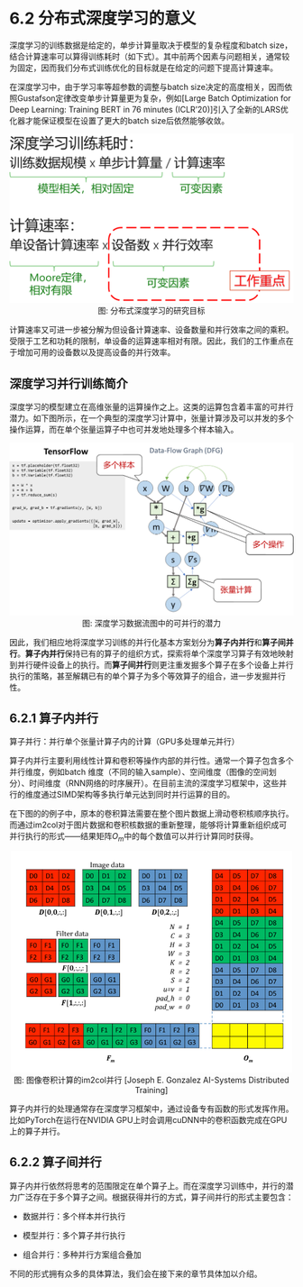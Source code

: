 <!--Copyright © Microsoft Corporation. All rights reserved.
  适用于[License](https://github.com/microsoft/AI-System/blob/main/LICENSE)版权许可-->

# 6.2 分布式深度学习的意义

深度学习的训练数据是给定的，单步计算量取决于模型的复杂程度和batch
size，结合计算速率可以算得训练耗时（如下式）。其中前两个因素与问题相关，通常较为固定，因而我们分布式训练优化的目标就是在给定的问题下提高计算速率。

在深度学习中，由于学习率等超参数的调整与batch
size决定的高度相关，因而依照Gustafson定律改变单步计算量更为复杂，例如\[Large
Batch Optimization for Deep Learning: Training BERT in 76 minutes
(ICLR’20)\]引入了全新的LARS优化器才能保证模型在设置了更大的batch
size后依然能够收敛。

<center><img src="./img/image9.png" width="600" height="" /></center>
<center>图: 分布式深度学习的研究目标 </center>

计算速率又可进一步被分解为但设备计算速率、设备数量和并行效率之间的乘积。受限于工艺和功耗的限制，单设备的运算速率相对有限。因此，我们的工作重点在于增加可用的设备数以及提高设备的并行效率。

深度学习并行训练简介
--------------------

深度学习的模型建立在高维张量的运算操作之上。这类的运算包含着丰富的可并行潜力。如下图所示，在一个典型的深度学习计算中，张量计算涉及可以并发的多个操作运算，而在单个张量运算子中也可并发地处理多个样本输入。

<center><img src="./img/image10.png" width="800" height="" /></center>
<center>图: 深度学习数据流图中的可并行的潜力 </center>

因此，我们相应地将深度学习训练的并行化基本方案划分为**算子内并行**和**算子间并行**。**算子内并行**保持已有的算子的组织方式，探索将单个深度学习算子有效地映射到并行硬件设备上的执行。而**算子间并行**则更注重发掘多个算子在多个设备上并行执行的策略，甚至解耦已有的单个算子为多个等效算子的组合，进一步发掘并行性。

## 6.2.1 算子内并行

算子并行：并行单个张量计算子内的计算（GPU多处理单元并行）

算子内并行主要利用线性计算和卷积等操作内部的并行性。通常一个算子包含多个并行维度，例如batch
维度（不同的输入sample）、空间维度（图像的空间划分）、时间维度（RNN网络的时序展开）。在目前主流的深度学习框架中，这些并行的维度通过SIMD架构等多执行单元达到同时并行运算的目的。

在下图的的例子中，原本的卷积算法需要在整个图片数据上滑动卷积核顺序执行。而通过im2col对于图片数据和卷积核数据的重新整理，能够将计算重新组织成可并行执行的形式——结果矩阵$O_m$中的每个数值可以并行计算同时获得。

<center><img src="./img/image11.png" width="500" height="" /></center>
<center>图: 图像卷积计算的im2col并行 [Joseph E. Gonzalez AI-Systems Distributed Training]<https://ucbrise.github.io/cs294-ai-sys-fa19/assets/lectures/lec06/06_distributed_training.pdf> </center>

算子内并行的处理通常存在深度学习框架中，通过设备专有函数的形式发挥作用。比如PyTorch在运行在NVIDIA
GPU上时会调用cuDNN中的卷积函数完成在GPU上的算子并行。

## 6.2.2  算子间并行

算子内并行依然将思考的范围限定在单个算子上。而在深度学习训练中，并行的潜力广泛存在于多个算子之间。根据获得并行的方式，算子间并行的形式主要包含：

-   数据并行：多个样本并行执行

-   模型并行：多个算子并行执行

-   组合并行：多种并行方案组合叠加

不同的形式拥有众多的具体算法，我们会在接下来的章节具体加以介绍。
